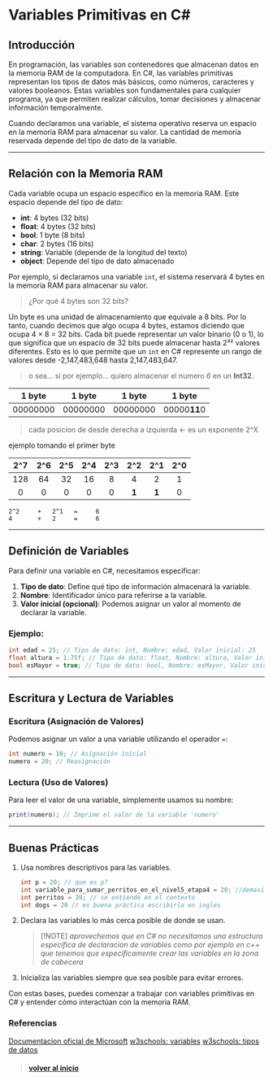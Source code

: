 # **Variables Primitivas en C#**

## **Introducción**

En programación, las variables son contenedores que almacenan datos en la memoria RAM de la computadora. En C#, las variables primitivas representan los tipos de datos más básicos, como números, caracteres y valores booleanos. Estas variables son fundamentales para cualquier programa, ya que permiten realizar cálculos, tomar decisiones y almacenar información temporalmente.

Cuando declaramos una variable, el sistema operativo reserva un espacio en la memoria RAM para almacenar su valor. La cantidad de memoria reservada depende del tipo de dato de la variable.

---

## **Relación con la Memoria RAM**

Cada variable ocupa un espacio específico en la memoria RAM. Este espacio depende del tipo de dato:

- **int**: 4 bytes (32 bits)
- **float**: 4 bytes (32 bits)
- **bool**: 1 byte (8 bits)
- **char**: 2 bytes (16 bits)
- **string**: Variable (depende de la longitud del texto)
- **object**: Depende del tipo de dato almacenado

Por ejemplo, si declaramos una variable `int`, el sistema reservará 4 bytes en la memoria RAM para almacenar su valor.

>  ¿Por qué 4 bytes son 32 bits?

Un byte es una unidad de almacenamiento que equivale a 8 bits. Por lo tanto, cuando decimos que algo ocupa 4 bytes, estamos diciendo que ocupa 4 × 8 = 32 bits. Cada bit puede representar un valor binario (0 o 1), lo que significa que un espacio de 32 bits puede almacenar hasta 2³² valores diferentes. Esto es lo que permite que un `int` en C# represente un rango de valores desde -2,147,483,648 hasta 2,147,483,647.


> o sea... si por ejemplo...
> quiero almacenar el numero _6_ en un **Int32**.

| 1 byte |1 byte | 1 byte | 1 byte |
| :-: | :-: | :-: | :-: |
| 00000000 | 00000000 | 00000000 | 00000**11**0 |

>cada posicion de desde derecha a izquierda <-
es un exponente 2^X

ejemplo tomando el primer byte

| 2^7 |2^6 |2^5 |2^4 |2^3 |2^2 |2^1 |2^0 |
| :-: | :-: | :-: | :-: | :-: | :-: | :-: | :-: |
| 128 | 64 | 32 | 16 | 8 | 4 | 2 | 1 |
| 0 | 0 | 0 | 0 |0 | **1** | **1** | 0 |

```
2^2     +   2^1   =     6
4       +   2     =     6
```


---

## **Definición de Variables**

Para definir una variable en C#, necesitamos especificar:

1. **Tipo de dato**: Define qué tipo de información almacenará la variable.
2. **Nombre**: Identificador único para referirse a la variable.
3. **Valor inicial (opcional)**: Podemos asignar un valor al momento de declarar la variable.

### Ejemplo:

```csharp
int edad = 25; // Tipo de dato: int, Nombre: edad, Valor inicial: 25
float altura = 1.75f; // Tipo de dato: float, Nombre: altura, Valor inicial: 1.75
bool esMayor = true; // Tipo de dato: bool, Nombre: esMayor, Valor inicial: true
```

---

## **Escritura y Lectura de Variables**

### Escritura (Asignación de Valores)

Podemos asignar un valor a una variable utilizando el operador `=`:

```csharp
int numero = 10; // Asignación inicial
numero = 20; // Reasignación
```

### Lectura (Uso de Valores)

Para leer el valor de una variable, simplemente usamos su nombre:

```csharp
print(numero); // Imprime el valor de la variable 'numero'
```

---

## **Buenas Prácticas**

1. Usa nombres descriptivos para las variables.
    ```csharp
    int p = 20; // que es p?
    int variable_para_sumar_perritos_en_el_nivel5_etapa4 = 20; //demasiado
    int perritos = 20; // se entiende en el contexto
    int dogs = 20 // es buena práctica escribirla en ingles
    ```
2. Declara las variables lo más cerca posible de donde se usan.
     > [!NOTE] _aprovechemos que en C# no necesitamos una estructura especifica de declaracion de variables como por ejemplo en c++ que tenemos que especificamente crear las variables en la zona de cabecera_ 
3. Inicializa las variables siempre que sea posible para evitar errores.

Con estas bases, puedes comenzar a trabajar con variables primitivas en C# y entender cómo interactúan con la memoria RAM.

### Referencias
[Documentacion oficial de Microsoft](https://learn.microsoft.com/en-us/dotnet/csharp/language-reference/builtin-types/built-in-types)
[w3schools: variables](https://www.w3schools.com/cs/cs_variables.php)
[w3schools: tipos de datos](https://www.w3schools.com/cs/cs_data_types.php)

> #### [volver al inicio](../../README.md)
